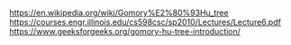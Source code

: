 https://en.wikipedia.org/wiki/Gomory%E2%80%93Hu_tree
https://courses.engr.illinois.edu/cs598csc/sp2010/Lectures/Lecture6.pdf
https://www.geeksforgeeks.org/gomory-hu-tree-introduction/

